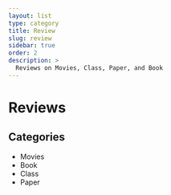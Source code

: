 ```yaml
---
layout: list
type: category
title: Review
slug: review
sidebar: true
order: 2
description: >
  Reviews on Movies, Class, Paper, and Book
---
```


# Reviews

## Categories
* Movies
* Book
* Class
* Paper